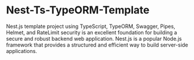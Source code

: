 # Nest-Ts-TypeORM-Template
Nest.js template project using TypeScript, TypeORM, Swagger, Pipes, Helmet, and RateLimit security is an excellent foundation for building a secure and robust backend web application. Nest.js is a popular Node.js framework that provides a structured and efficient way to build server-side applications.
